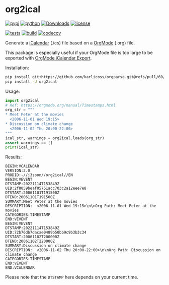 # org2ical

[![pypi](https://img.shields.io/pypi/v/org2ical)](https://pypi.org/project/org2ical/)
[![python](https://img.shields.io/pypi/pyversions/org2ical)](https://pypi.org/project/org2ical/)
[![Downloads](https://pepy.tech/badge/org2ical)](https://pepy.tech/project/org2ical)
[![license](https://img.shields.io/pypi/l/org2ical)](https://github.com/j3soon/org2ical/blob/master/LICENSE)

[![tests](https://img.shields.io/github/workflow/status/j3soon/org2ical/tests?label=tests)](https://github.com/j3soon/org2ical/actions/workflows/test-with-tox.yaml)
[![build](https://img.shields.io/github/workflow/status/j3soon/org2ical/build)](https://github.com/j3soon/org2ical/actions/workflows/publish-to-pypi.yaml)
[![codecov](https://codecov.io/gh/j3soon/org2ical/branch/master/graph/badge.svg?token=xNbUgClfdP)](https://codecov.io/gh/j3soon/org2ical)

Generate a [iCalendar](https://icalendar.org/) (.ics) file based on a [OrgMode](https://orgmode.org/) (.org) file.

This package is especially useful if your OrgMode file is too large to be exported with [OrgMode iCalendar Export](https://orgmode.org/manual/iCalendar-Export.html).

Installation:

```sh
pip install git+https://github.com/karlicoss/orgparse.git@refs/pull/60/head
pip install -U org2ical
```

Usage:

```py
import org2ical
# Ref: https://orgmode.org/manual/Timestamps.html
org_str = """
* Meet Peter at the movies
  <2006-11-01 Wed 19:15>
* Discussion on climate change
  <2006-11-02 Thu 20:00-22:00>
"""
ical_str, warnings = org2ical.loads(org_str)
assert warnings == []
print(ical_str)
```

Results:

```
BEGIN:VCALENDAR
VERSION:2.0
PRODID:-//j3soon//org2ical//EN
BEGIN:VEVENT
DTSTAMP:20221114T153849Z
UID:2f8059beaf05751acc703c2a12eee7e8
DTSTART:20061101T191500Z
DTEND:20061101T191500Z
SUMMARY:Meet Peter at the movies
DESCRIPTION:  <2006-11-01 Wed 19:15>\n\nOrg Path: Meet Peter at the movies
CATEGORIES:TIMESTAMP
END:VEVENT
BEGIN:VEVENT
DTSTAMP:20221114T153849Z
UID:72b76db7dacae0489b50bb9c9b3b3c34
DTSTART:20061102T200000Z
DTEND:20061102T220000Z
SUMMARY:Discussion on climate change
DESCRIPTION:  <2006-11-02 Thu 20:00-22:00>\n\nOrg Path: Discussion on climate change
CATEGORIES:TIMESTAMP
END:VEVENT
END:VCALENDAR

```

Please note that the `DTSTAMP` here depends on your current time.
